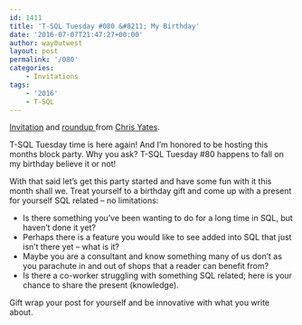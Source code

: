 ```yaml
---
id: 1411
title: 'T-SQL Tuesday #080 &#8211; My Birthday'
date: '2016-07-07T21:47:27+00:00'
author: way0utwest
layout: post
permalink: '/080'
categories:
    - Invitations
tags:
    - '2016'
    - T-SQL
---
```


[Invitation](http://www.toadworld.com/platforms/sql-server/b/weblog/archive/2016/07/06/t-sql-tuesday-080) and [roundup ](https://chrisyatessql.wordpress.com/2016/07/19/t-sql-tuesday-080-round-up/#respond)from [Chris Yates](http://www.toadworld.com/members/chris-yates).

T-SQL Tuesday time is here again! And I’m honored to be hosting this months block party. Why you ask? T-SQL Tuesday #80 happens to fall on my birthday believe it or not!

With that said let’s get this party started and have some fun with it this month shall we. Treat yourself to a birthday gift and come up with a present for yourself SQL related – no limitations:

- Is there something you’ve been wanting to do for a long time in SQL, but haven’t done it yet?
- Perhaps there is a feature you would like to see added into SQL that just isn’t there yet – what is it?
- Maybe you are a consultant and know something many of us don’t as you parachute in and out of shops that a reader can benefit from?
- Is there a co-worker struggling with something SQL related; here is your chance to share the present (knowledge).

Gift wrap your post for yourself and be innovative with what you write about.